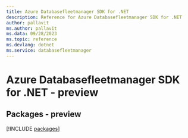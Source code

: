 ```yaml
---
title: Azure Databasefleetmanager SDK for .NET
description: Reference for Azure Databasefleetmanager SDK for .NET
author: pallavit
ms.author: pallavit
ms.data: 09/28/2023
ms.topic: reference
ms.devlang: dotnet
ms.service: databasefleetmanager
---
```

# Azure Databasefleetmanager SDK for .NET - preview
## Packages - preview
[!INCLUDE [packages](databasefleetmanager-index.md)]